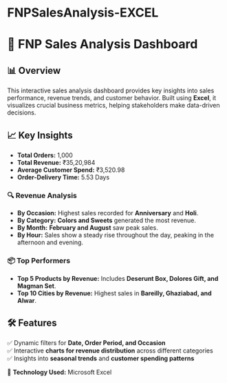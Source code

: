 # FNPSalesAnalysis-EXCEL

# 🎯 FNP Sales Analysis Dashboard  

## 📊 Overview  
This interactive sales analysis dashboard provides key insights into sales performance, revenue trends, and customer behavior. Built using **Excel**, it visualizes crucial business metrics, helping stakeholders make data-driven decisions.  

## 📈 Key Insights  
- **Total Orders:** 1,000  
- **Total Revenue:** ₹35,20,984  
- **Average Customer Spend:** ₹3,520.98  
- **Order-Delivery Time:** 5.53 Days  

### 🔍 Revenue Analysis  
- **By Occasion:** Highest sales recorded for **Anniversary** and **Holi**.  
- **By Category:** **Colors and Sweets** generated the most revenue.  
- **By Month:** **February and August** saw peak sales.  
- **By Hour:** Sales show a steady rise throughout the day, peaking in the afternoon and evening.  

### 📦 Top Performers  
- **Top 5 Products by Revenue:** Includes **Deserunt Box, Dolores Gift, and Magman Set**.  
- **Top 10 Cities by Revenue:** Highest sales in **Bareilly, Ghaziabad, and Alwar**.  

## 🛠️ Features  
✅ Dynamic filters for **Date, Order Period, and Occasion**  
✅ Interactive **charts for revenue distribution** across different categories  
✅ Insights into **seasonal trends** and **customer spending patterns**  

🚀 **Technology Used:** Microsoft Excel
